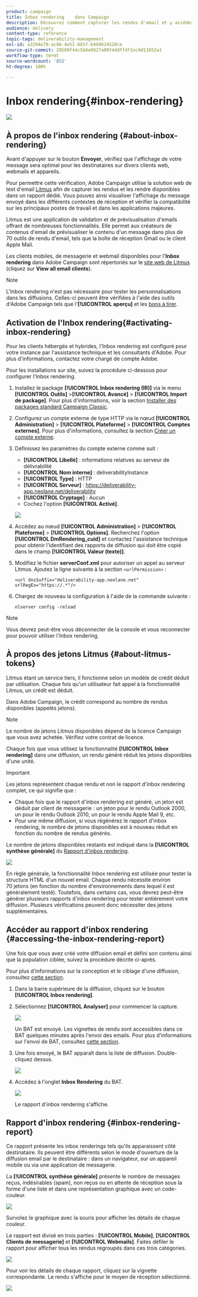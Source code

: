 ```yaml
---
product: campaign
title: Inbox rendering    dans Campaign
description: Découvrez comment capturer les rendus d'email et y accéder dans un rapport dédié
audience: delivery
content-type: reference
topic-tags: deliverability-management
exl-id: a3294e70-ac96-4e51-865f-b969624528ce
source-git-commit: 20509f44c5b8e0827a09f44dffdf2ec9d11652a1
workflow-type: tm+mt
source-wordcount: '852'
ht-degree: 100%

---
```


# Inbox rendering{#inbox-rendering}

![](../../assets/common.svg)

## À propos de l&#39;inbox rendering {#about-inbox-rendering}

Avant d&#39;appuyer sur le bouton **Envoyer**, vérifiez que l&#39;affichage de votre message sera optimal pour les destinataires sur divers clients web, webmails et appareils.

Pour permettre cette vérification, Adobe Campaign utilise la solution web de test d&#39;email [Litmus](https://litmus.com/email-testing) afin de capturer les rendus et les rendre disponibles dans un rapport dédié. Vous pouvez ainsi visualiser l&#39;affichage du message envoyé dans les différents contextes de réception et vérifier la compatibilité sur les principaux postes de travail et dans les applications majeures.

Litmus est une application de validation et de prévisualisation d&#39;emails offrant de nombreuses fonctionnalités. Elle permet aux créateurs de contenus d&#39;email de prévisualiser le contenu d&#39;un message dans plus de 70 outils de rendu d&#39;email, tels que la boîte de réception Gmail ou le client Apple Mail.

Les clients mobiles, de messagerie et webmail disponibles pour l&#39;**Inbox rendering** dans Adobe Campaign sont répertoriés sur le [site web de Litmus](https://litmus.com/email-testing) (cliquez sur **View all email clients**).

>[!NOTE]
>
>L&#39;Inbox rendering n&#39;est pas nécessaire pour tester les personnalisations dans les diffusions. Celles-ci peuvent être vérifiées à l&#39;aide des outils d&#39;Adobe Campaign tels que l&#39;**[!UICONTROL aperçu]** et les [bons à tirer](steps-validating-the-delivery.md#sending-a-proof).

## Activation de l&#39;Inbox rendering{#activating-inbox-rendering}

Pour les clients hébergés et hybrides, l&#39;Inbox rendering est configuré pour votre instance par l&#39;assistance technique et les consultants d&#39;Adobe. Pour plus d&#39;informations, contactez votre chargé de compte Adobe.

Pour les installations sur site, suivez la procédure ci-dessous pour configurer l&#39;Inbox rendering.

1. Installez le package **[!UICONTROL Inbox rendering (IR)]** via le menu **[!UICONTROL Outils]** >**[!UICONTROL Avancé]** > **[!UICONTROL Import de package]**. Pour plus d&#39;informations, voir la section [Installer des packages standard Campaign Classic](../../installation/using/installing-campaign-standard-packages.md).
1. Configurez un compte externe de type HTTP via le nœud **[!UICONTROL Administration]** > **[!UICONTROL Plateforme]** > **[!UICONTROL Comptes externes]**. Pour plus d&#39;informations, consultez la section [Créer un compte externe](../../installation/using/external-accounts.md#creating-an-external-account).
1. Définissez les paramètres du compte externe comme suit :
   * **[!UICONTROL Libellé]** : informations relatives au serveur de délivrabilité
   * **[!UICONTROL Nom interne]** : deliverabilityInstance
   * **[!UICONTROL Type]** : HTTP
   * **[!UICONTROL Serveur]** : https://deliverability-app.neolane.net/deliverability
   * **[!UICONTROL Cryptage]** : Aucun
   * Cochez l&#39;option **[!UICONTROL Activé]**.

   ![](assets/s_tn_inbox_rendering_external-account.png)

1. Accédez au nœud **[!UICONTROL Administration]** > **[!UICONTROL Plateforme]** > **[!UICONTROL Options]**. Recherchez l&#39;option **[!UICONTROL DmRendering_cuid]** et contactez l&#39;assistance technique pour obtenir l&#39;identifiant des rapports de diffusion qui doit être copié dans le champ **[!UICONTROL Valeur (texte)]**.
1. Modifiez le fichier **serverConf.xml** pour autoriser un appel au serveur Litmus. Ajoutez la ligne suivante à la section `<urlPermission>` :

   ```
   <url dnsSuffix="deliverability-app.neolane.net" urlRegEx="https://.*"/>
   ```

1. Chargez de nouveau la configuration à l&#39;aide de la commande suivante :

   ```
   nlserver config -reload
   ```

>[!NOTE]
>
>Vous devrez peut-être vous déconnecter de la console et vous reconnecter pour pouvoir utiliser l&#39;Inbox rendering.

## À propos des jetons Litmus {#about-litmus-tokens}

Litmus étant un service tiers, il fonctionne selon un modèle de crédit déduit par utilisation. Chaque fois qu&#39;un utilisateur fait appel à la fonctionnalité Litmus, un crédit est déduit.

Dans Adobe Campaign, le crédit correspond au nombre de rendus disponibles (appelés jetons).

>[!NOTE]
>
>Le nombre de jetons Litmus disponibles dépend de la licence Campaign que vous avez achetée. Vérifiez votre contrat de licence.

Chaque fois que vous utilisez la fonctionnalité **[!UICONTROL Inbox rendering]** dans une diffusion, un rendu généré réduit les jetons disponibles d&#39;une unité.

>[!IMPORTANT]
>
>Les jetons représentent chaque rendu et non le rapport d&#39;inbox rendering complet, ce qui signifie que :
>
>* Chaque fois que le rapport d&#39;inbox rendering est généré, un jeton est déduit par client de messagerie : un jeton pour le rendu Outlook 2000, un pour le rendu Outlook 2010, un pour le rendu Apple Mail 9, etc.
>* Pour une même diffusion, si vous régénérez le rapport d&#39;inbox rendering, le nombre de jetons disponibles est à nouveau réduit en fonction du nombre de rendus générés.

>


Le nombre de jetons disponibles restants est indiqué dans la **[!UICONTROL synthèse générale]** du [Rapport d&#39;inbox rendering](#inbox-rendering-report).

![](assets/s_tn_inbox_rendering_tokens.png)

En règle générale, la fonctionnalité Inbox rendering est utilisée pour tester la structure HTML d&#39;un nouvel email. Chaque rendu nécessite environ 70 jetons (en fonction du nombre d&#39;environnements dans lequel il est généralement testé). Toutefois, dans certains cas, vous devrez peut-être générer plusieurs rapports d&#39;inbox rendering pour tester entièrement votre diffusion. Plusieurs vérifications peuvent donc nécessiter des jetons supplémentaires.

## Accéder au rapport d&#39;inbox rendering {#accessing-the-inbox-rendering-report}

Une fois que vous avez créé votre diffusion email et défini son contenu ainsi que la population ciblée, suivez la procédure décrite ci-après.

Pour plus d&#39;informations sur la conception et le ciblage d&#39;une diffusion, consultez [cette section](about-email-channel.md).

1. Dans la barre supérieure de la diffusion, cliquez sur le bouton **[!UICONTROL Inbox rendering]**.
1. Sélectionnez **[!UICONTROL Analyser]** pour commencer la capture.

   ![](assets/s_tn_inbox_rendering_button.png)

   Un BAT est envoyé. Les vignettes de rendu sont accessibles dans ce BAT quelques minutes après l&#39;envoi des emails. Pour plus d&#39;informations sur l&#39;envoi de BAT, consultez [cette section](steps-validating-the-delivery.md#sending-a-proof).

1. Une fois envoyé, le BAT apparaît dans la liste de diffusion. Double-cliquez dessus.

   ![](assets/s_tn_inbox_rendering_delivery_list.png)

1. Accédez à l&#39;onglet **Inbox Rendering** du BAT.

   ![](assets/s_tn_inbox_rendering_tab.png)

   Le rapport d&#39;inbox rendering s&#39;affiche.

## Rapport d&#39;inbox rendering {#inbox-rendering-report}

Ce rapport présente les inbox renderings tels qu&#39;ils apparaissent côté destinataire. Ils peuvent être différents selon le mode d&#39;ouverture de la diffusion email par le destinataire : dans un navigateur, sur un appareil mobile ou via une application de messagerie.

La **[!UICONTROL synthèse générale]** présente le nombre de messages reçus, indésirables (spam), non reçus ou en attente de réception sous la forme d&#39;une liste et dans une représentation graphique avec un code-couleur.

![](assets/s_tn_inbox_rendering_summary.png)

Survolez le graphique avec la souris pour afficher les détails de chaque couleur.

Le rapport est divisé en trois parties : **[!UICONTROL Mobile]**, **[!UICONTROL Clients de messagerie]** et **[!UICONTROL Webmails]**. Faites défiler le rapport pour afficher tous les rendus regroupés dans ces trois catégories.

![](assets/s_tn_inbox_rendering_report.png)

Pour voir les détails de chaque rapport, cliquez sur la vignette correspondante. Le rendu s&#39;affiche pour le moyen de réception sélectionné.

![](assets/s_tn_inbox_rendering_example.png)
